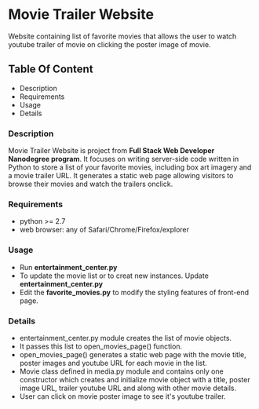# Movie Trailer Website
Website containing list of favorite movies that allows the user to watch youtube trailer of movie on clicking the poster image of movie.

## Table Of Content
* Description
* Requirements
* Usage
* Details

### Description
Movie Trailer Website is project from **Full Stack Web Developer Nanodegree program**. It focuses on writing server-side code written in Python to store a list of your favorite movies, including box art imagery and a movie trailer URL. It generates a static web page allowing visitors to browse their movies and watch the trailers onclick.

### Requirements
* python >= 2.7
* web browser: any of Safari/Chrome/Firefox/explorer

### Usage
* Run **entertainment_center.py**
* To update the movie list or to creat new instances. Update **entertainment_center.py**
* Edit the **favorite_movies.py** to modify the styling features of front-end page.

### Details
* entertainment_center.py module creates the list of movie objects.
* It passes this list to open_movies_page() function.
* open_movies_page() generates a static web page with the movie title, poster images and youtube URL for each movie in the list.
* Movie class defined in media.py module and contains only one constructor which creates and initialize movie object with a title, poster image URL, trailer youtube URL and along with other movie details.
* User can click on movie poster image to see it's youtube trailer.
